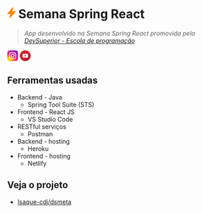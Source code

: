 
# ![DevSuperior logo](https://raw.githubusercontent.com/devsuperior/bds-assets/main/ds/devsuperior-logo-small.png) Semana Spring React
>  *App desenvolvido na Semana Spring React promovida pela [DevSuperior - Escola de programação](https://devsuperior.com.br)*

[![DevSuperior no Instagram](https://raw.githubusercontent.com/devsuperior/bds-assets/main/ds/ig-icon.png)](https://instagram.com/devsuperior.ig)
[![DevSuperior no Youtube](https://raw.githubusercontent.com/devsuperior/bds-assets/main/ds/yt-icon.png)](https://youtube.com/devsuperior)

## Ferramentas usadas

<ul>
	<li>Backend - Java 
		<ul>
			<li>Spring Tool Suite (STS)</li>
		</ul>	
	</li>
	<li>Frontend - React JS 
		<ul>
			<li>VS Studio Code</li>
			</ul>	
	</li>
	<li>RESTful serviços
		<ul>
			<li>Postman</li>
				</ul>
	</li>
	<li>Backend - hosting
		<ul>
			<li>Heroku</li>
		</ul>	
	</li>
	<li>Frontend - hosting
		<ul>
			<li>Netlify</li>
				</ul>	
	</li>
	</li>
</ul>

## Veja o projeto

<ul>
  <li><a href="https://isaquecoelhodsmeta.netlify.app" target="_blank">Isaque-cdj/dsmeta</a></li>
</ul>
